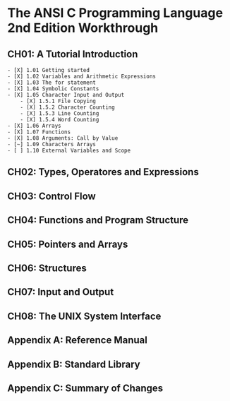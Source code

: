 # The ANSI C Programming Language 2nd Edition Workthrough

## CH01: A Tutorial Introduction
    - [X] 1.01 Getting started
    - [X] 1.02 Variables and Arithmetic Expressions
    - [X] 1.03 The for statement
    - [X] 1.04 Symbolic Constants
    - [X] 1.05 Character Input and Output
        - [X] 1.5.1 File Copying
        - [X] 1.5.2 Character Counting
        - [X] 1.5.3 Line Counting
        - [X] 1.5.4 Word Counting
    - [X] 1.06 Arrays
    - [X] 1.07 Functions
    - [X] 1.08 Arguments: Call by Value
    - [~] 1.09 Characters Arrays
    - [ ] 1.10 External Variables and Scope

## CH02: Types, Operatores and Expressions

## CH03: Control Flow

## CH04: Functions and Program Structure

## CH05: Pointers and Arrays

## CH06: Structures

## CH07: Input and Output

## CH08: The UNIX System Interface

## Appendix A: Reference Manual

## Appendix B: Standard Library

## Appendix C: Summary of Changes